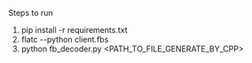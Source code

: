 Steps to run

1. pip install -r requirements.txt
2. flatc --python client.fbs
3. python fb_decoder.py <PATH_TO_FILE_GENERATE_BY_CPP>